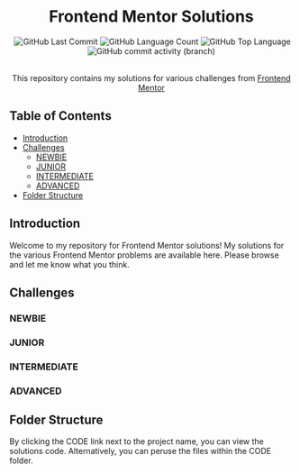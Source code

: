 <h1 align="center">Frontend Mentor Solutions</h1>
<div align="center">
  <img alt="" src="https://img.shields.io/github/repo-size/slusy/frontendmentor" />
  <img alt="GitHub Last Commit" src="https://img.shields.io/github/last-commit/slusy/frontendmentor" />
  <img alt="GitHub Language Count" src="https://img.shields.io/github/languages/count/slusy/frontendmentor?color=red" />
  <img alt="GitHub Top Language" src="https://img.shields.io/github/languages/top/slusy/frontendmentor" />
  <img alt="GitHub commit activity (branch)" src="https://img.shields.io/github/commit-activity/t/slusy/frontendmentor?color=green">
</div>
<br>
<p align="center">This repository contains my solutions for various challenges from <a href="https://www.frontendmentor.io">Frontend Mentor</a></p>

## Table of Contents

- [Introduction](#introduction)
- [Challenges](#challenges)
  - [NEWBIE](#newbie)
  - [JUNIOR](#junior)
  - [INTERMEDIATE](#intermediate)
  - [ADVANCED](#advanced)
- [Folder Structure](#folder-structure)

## Introduction

Welcome to my repository for Frontend Mentor solutions! My solutions for the various Frontend Mentor problems are available here. Please browse and let me know what you think.

## Challenges

### NEWBIE

<!-- - Minimal Blog Card&ensp;&ensp;&ensp;[CODE](https://github.com/Achal-00/devChallenges/tree/main/CODE/minimal-blog-card)&ensp;&ensp;|&ensp;&ensp;[LIVE](https://achal-00.github.io/devChallenges/minimal-blog-card/) -->

### JUNIOR

### INTERMEDIATE

### ADVANCED

## Folder Structure

By clicking the CODE link next to the project name, you can view the solutions code. Alternatively, you can peruse the files within the CODE folder.
